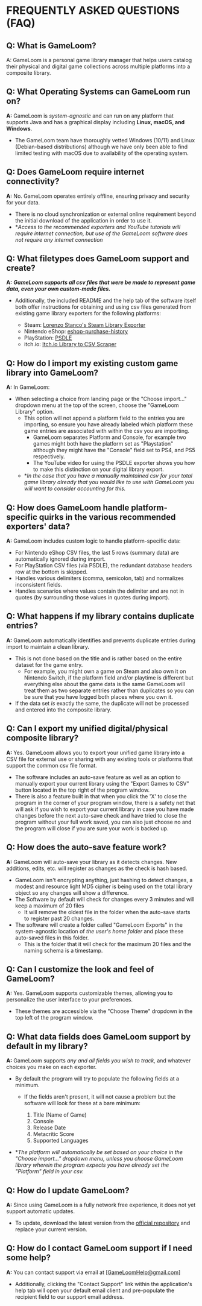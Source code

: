 # FREQUENTLY ASKED QUESTIONS (FAQ)

## Q: What is GameLoom?

A: GameLoom is a personal game library manager that helps users catalog their physical and digital game collections across multiple platforms into a composite library.


## Q: What Operating Systems can GameLoom run on?

**A:** GameLoom is *system-agnostic* and can run on any platform that supports Java and has a graphical display including **Linux, macOS, and Windows**. 
- The GameLoom team have thoroughly vetted Windows (10/11) and Linux (Debian-based distributions) although we have only been able to find limited testing with macOS due to availability of the operating system.


## Q: Does GameLoom require internet connectivity?

**A:** No. GameLoom operates entirely offline, ensuring privacy and security for your data. 
- There is no cloud synchronization or external online requirement beyond the initial download of the application in order to use it.
- **Access to the recommended exporters and YouTube tutorials will require internet connection, but use of the GameLoom software does not require any internet connection*


## Q: What filetypes does GameLoom support and create?

**A:** ***GameLoom supports all csv files that were be made to represent game data, even your own custom-made files.***

- Additionally, the included README and the help tab of the software itself both offer instructions for obtaining and using csv files generated from existing game library exporters for the following platforms:

    - Steam: [Lorenzo Stanco's Steam Library Exporter](https://www.lorenzostanco.com/lab/steam/)
    - Nintendo eShop: [eshop-purchase-history](https://github.com/redphx/eshop-purchase-history)
    - PlayStation: [PSDLE](https://repod.github.io/psdle/)
    - itch.io: [Itch.io Library to CSV Scraper](https://gist.github.com/abraxas86/ad72ba46b6cdd86dc63058bba0c629c2#file-itchiocollectiontocsv-user-js)


## Q: How do I import my existing custom game library into GameLoom?

**A:** In GameLoom:
- When selecting a choice from landing page or the "Choose import..." dropdown menu at the top of the screen, choose the "GameLoom Library" option.
    - This option will not append a platform field to the entries you are importing, so ensure you have already labeled which platform these game entries are associated with within the csv you are importing.
        - GameLoom separates Platform and Console, for example two games might both have the platform set as "Playstation" although they might have the "Console" field set to PS4, and PS5 respectively.
        - The YouTube video for using the PSDLE exporter shows you how to make this distinction on your digital library export.
    - **In the case that you have a manually maintained csv for your total game library already that you would like to use with GameLoom you will want to consider accounting for this.*


## Q: How does GameLoom handle platform-specific quirks in the various recommended exporters' data?

**A:** GameLoom includes custom logic to handle platform-specific data:
- For Nintendo eShop CSV files, the last 5 rows (summary data) are automatically ignored during import.
- For PlayStation CSV files (via PSDLE), the redundant database headers row at the bottom is skipped.
- Handles various delimiters (comma, semicolon, tab) and normalizes inconsistent fields.
- Handles scenarios where values contain the delimiter and are not in quotes (by surrounding those values in quotes during import).


## Q: What happens if my library contains duplicate entries?

**A:** GameLoom automatically identifies and prevents duplicate entries during import to maintain a clean library.
- This is not done based on the title and is rather based on the entire dataset for the game entry.
    - For example, you might own a game on Steam and also own it on Nintendo Switch, if the platform field and/or playtime is different but everything else about the game data is the same GameLoom will treat them as two separate entries rather than duplicates so you can be sure that you have logged both places where you own it.
- If the data set *is* exactly the same, the duplicate will not be processed and entered into the composite library.


## Q: Can I export my unified digital/physical composite library?

**A:** Yes. GameLoom allows you to export your unified game library into a CSV file for external use or sharing with any existing tools or platforms that support the common csv file format.
- The software includes an auto-save feature as well as an option to manually export your current library using the "Export Games to CSV" button located in the top right of the program window.
- There is also a feature built in that when you click the 'X' to close the program in the corner of your program window, there is a safety net that will ask if you wish to export your current library in case you have made changes before the next auto-save check and have tried to close the program without your full work saved, you can also just choose no and the program will close if you are sure your work is backed up.


## Q: How does the auto-save feature work?

**A:** GameLoom will auto-save your library as it detects changes. New additions, edits, etc. will register as changes as the check is hash based. 
- GameLoom isn't encrypting anything, just hashing to detect changes, a modest and resource light MD5 cipher is being used on the total library object so any changes will show a difference.
- The Software by default will check for changes every 3 minutes and will keep a maximum of 20 files
    - It will remove the oldest file in the folder when the auto-save starts to register past 20 changes.
- The software will create a folder called "GameLoom Exports" in the system-agnostic location of *the user's home folder* and place these auto-saved files in this folder.
    - This is the folder that it will check for the maximum 20 files and the naming schema is a timestamp.


## Q: Can I customize the look and feel of GameLoom?

**A:** Yes. GameLoom supports customizable themes, allowing you to personalize the user interface to your preferences.
- These themes are accessible via the "Choose Theme" dropdown in the top left of the program window.


## Q: What data fields does GameLoom support by default in my library?

**A:** GameLoom supports *any and all fields you wish to track,* and whatever choices you make on each exporter.
- By default the program will try to populate the following fields at a minimum.
    - If the fields aren't present, it will not cause a problem but the software will look for these at a bare minimum:

        1. Title (Name of Game)
        2. Console
        3. Release Date
        4. Metacritic Score
        5. Supported Languages

- **The platform will automatically be set based on your choice in the "Choose import..." dropdown menu, unless you choose GameLoom library wherein the program expects you have already set the "Platform" field in your csv.*


## Q: How do I update GameLoom?

**A:** Since using GameLoom is a fully network free experience, it does not yet support automatic updates.
- To update, download the latest version from the [official repository](https://github.com/Game-Loom/GameLoom) and replace your current version.


## Q: How do I contact GameLoom support if I need some help?

**A:** You can contact support via email at [GameLoomHelp@gmail.com]
- Additionally, clicking the "Contact Support" link within the application's help tab will open your default email client and pre-populate the recipient field to our support email address.

